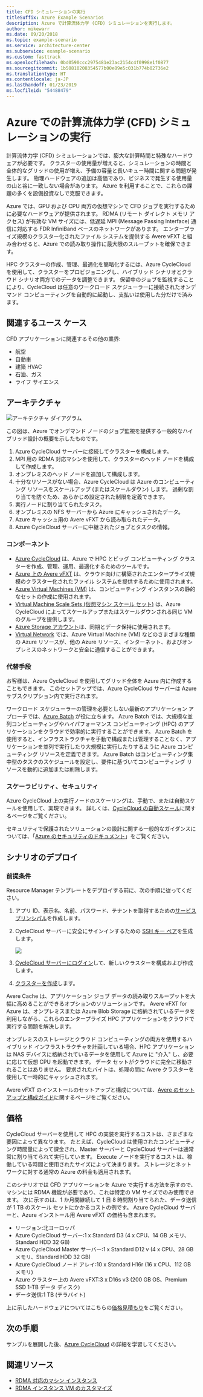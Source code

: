 ```yaml
---
title: CFD シミュレーションの実行
titleSuffix: Azure Example Scenarios
description: Azure で計算流体力学 (CFD) シミュレーションを実行します。
author: mikewarr
ms.date: 09/20/2018
ms.topic: example-scenario
ms.service: architecture-center
ms.subservice: example-scenario
ms.custom: fasttrack
ms.openlocfilehash: 0bd0590ccc2975481e23ac2154c4f0998e1f0877
ms.sourcegitcommit: 1b50810208354577b00e89e5c031b774b02736e2
ms.translationtype: HT
ms.contentlocale: ja-JP
ms.lasthandoff: 01/23/2019
ms.locfileid: "54488479"
---
```

# <a name="running-computational-fluid-dynamics-cfd-simulations-on-azure"></a>Azure での計算流体力学 (CFD) シミュレーションの実行

計算流体力学 (CFD) シミュレーションでは、膨大な計算時間と特殊なハードウェアが必要です。 クラスターの使用量が増えると、シミュレーションの時間と全体的なグリッドの使用が増え、予備の容量と長いキュー時間に関する問題が発生します。 物理ハードウェアの追加は高価であり、ビジネスで発生する使用量の山と谷に一致しない場合があります。 Azure を利用することで、これらの課題の多くを設備投資なしで克服できます。

Azure では、GPU および CPU 両方の仮想マシンで CFD ジョブを実行するために必要なハードウェアが提供されます。 RDMA (リモート ダイレクト メモリ アクセス) が有効な VM サイズには、低遅延 MPI (Message Passing Interface) 通信に対応する FDR InfiniBand ベースのネットワークがあります。 エンタープライズ規模のクラスター化されたファイル システムを提供する Avere vFXT と組み合わせると、Azure での読み取り操作に最大限のスループットを確保できます。

HPC クラスターの作成、管理、最適化を簡略化するには、Azure CycleCloud を使用して、クラスターをプロビジョニングし、ハイブリッド シナリオとクラウド シナリオ両方でのデータを調整できます。 保留中のジョブを監視することにより、CycleCloud は任意のワークロード スケジューラーに接続されたオンデマンド コンピューティングを自動的に起動し、支払いは使用した分だけで済みます。

## <a name="relevant-use-cases"></a>関連するユース ケース

CFD アプリケーションに関連するその他の業界:

- 航空
- 自動車
- 建築 HVAC
- 石油、ガス
- ライフ サイエンス

## <a name="architecture"></a>アーキテクチャ

![アーキテクチャ ダイアグラム][architecture]

この図は、Azure でオンデマンド ノードのジョブ監視を提供する一般的なハイブリッド設計の概要を示したものです。

1. Azure CycleCloud サーバーに接続してクラスターを構成します。
2. MPI 用の RDMA 対応マシンを使用して、クラスターのヘッド ノードを構成して作成します。
3. オンプレミスのヘッド ノードを追加して構成します。
4. 十分なリソースがない場合、Azure CycleCloud は Azure のコンピューティング リソースをスケールアップ (またはスケールダウン) します。 過剰な割り当てを防ぐため、あらかじめ設定された制限を定義できます。
5. 実行ノードに割り当てられたタスク。
6. オンプレミスの NFS サーバーから Azure にキャッシュされたデータ。
7. Azure キャッシュ用の Avere vFXT から読み取られたデータ。
8. Azure CycleCloud サーバーに中継されたジョブとタスクの情報。

### <a name="components"></a>コンポーネント

- [Azure CycleCloud][cyclecloud] は、Azure で HPC とビッグ コンピューティング クラスターを作成、管理、運用、最適化するためのツールです。
- [Azure 上の Avere vFXT][avere] は、クラウド向けに構築されたエンタープライズ規模のクラスター化されたファイル システムを提供するために使用されます。
- [Azure Virtual Machines (VM)][vms] は、コンピューティング インスタンスの静的なセットの作成に使用されます。
- [Virtual Machine Scale Sets (仮想マシン スケール セット)][vmss] は、Azure CycleCloud によってスケールアップまたはスケールダウンされる同じ VM のグループを提供します。
- [Azure Storage アカウント](/azure/storage/common/storage-introduction)は、同期とデータ保持に使用されます。
- [Virtual Network](/azure/virtual-network/virtual-networks-overview) では、Azure Virtual Machine (VM) などのさまざまな種類の Azure リソースが、他の Azure リソース、インターネット、およびオンプレミスのネットワークと安全に通信することができます。

### <a name="alternatives"></a>代替手段

お客様は、Azure CycleCloud を使用してグリッド全体を Azure 内に作成することもできます。 このセットアップでは、Azure CycleCloud サーバーは Azure サブスクリプション内で実行されます。

ワークロード スケジューラーの管理を必要としない最新のアプリケーション アプローチでは、[Azure Batch][batch] が役に立ちます。 Azure Batch では、大規模な並列コンピューティングやハイパフォーマンス コンピューティング (HPC) のアプリケーションをクラウドで効率的に実行することができます。 Azure Batch を使用すると、インフラストラクチャを手動で構成または管理することなく、アプリケーションを並列で実行したり大規模に実行したりするように Azure コンピューティング リソースを定義できます。 Azure Batch はコンピューティング集中型のタスクのスケジュールを設定し、要件に基づいてコンピューティング リソースを動的に追加または削除します。

### <a name="scalability-and-security"></a>スケーラビリティ、セキュリティ

Azure CycleCloud 上の実行ノードのスケーリングは、手動で、または自動スケールを使用して、実現できます。 詳しくは、[CycleCloud の自動スケール][cycle-scale]に関するページをご覧ください。

セキュリティで保護されたソリューションの設計に関する一般的なガイダンスについては、「[Azure のセキュリティのドキュメント][security]」をご覧ください。

## <a name="deploy-the-scenario"></a>シナリオのデプロイ

### <a name="prerequisites"></a>前提条件

Resource Manager テンプレートをデプロイする前に、次の手順に従ってください。

1. アプリ ID、表示名、名前、パスワード、テナントを取得するための[サービス プリンシパル][cycle-svcprin]を作成します。
2. CycleCloud サーバーに安全にサインインするための [SSH キー ペア][cycle-ssh]を生成します。

    <!-- markdownlint-disable MD033 -->

    <a href="https://portal.azure.com/#create/Microsoft.Template/uri/https%3A%2F%2Fraw.githubusercontent.com%2FCycleCloudCommunity%2Fcyclecloud_arm%2Fmaster%2Fazuredeploy.json" target="_blank">
        <img src="https://azuredeploy.net/deploybutton.png"/>
    </a>

    <!-- markdownlint-enable MD033 -->

3. [CycleCloud サーバーにログイン][cycle-login]して、新しいクラスターを構成および作成します。
4. [クラスターを作成][cycle-create]します。

Avere Cache は、アプリケーション ジョブ データの読み取りスループットを大幅に高めることができるオプションのソリューションです。 Avere vFXT for Azure は、オンプレミスまたは Azure Blob Storage に格納されているデータを利用しながら、これらのエンタープライズ HPC アプリケーションをクラウドで実行する問題を解決します。

オンプレミスのストレージとクラウド コンピューティングの両方を使用するハイブリッド インフラストラクチャを計画している場合、HPC アプリケーションは NAS デバイスに格納されているデータを使用して Azure に "介入" し、必要に応じて仮想 CPU を起動できます。 データ セットがクラウドに完全に移動されることはありません。 要求されたバイトは、処理の間に Avere クラスターを使用して一時的にキャッシュされます。

Avere vFXT のインストールのセットアップと構成については、[Avere のセットアップと構成ガイド][avere]に関するページをご覧ください。

## <a name="pricing"></a>価格

CycleCloud サーバーを使用して HPC の実装を実行するコストは、さまざまな要因によって異なります。 たとえば、CycleCloud は使用されたコンピューティング時間量によって課金され、Master サーバーと CycleCloud サーバーは通常常に割り当てられて実行しています。 Execute ノードを実行するコストは、稼働している時間と使用されたサイズによって決まります。 ストレージとネットワークに対する通常の Azure の料金も適用されます。

このシナリオでは CFD アプリケーションを Azure で実行する方法を示すので、マシンには RDMA 機能が必要であり、これは特定の VM サイズでのみ使用できます。 次に示すのは、1 か月間継続して 1 日 8 時間割り当てられた、データ送信が 1 TB のスケール セットにかかるコストの例です。 Azure CycleCloud サーバーと、Azure インストール用 Avere vFXT の価格も含まれます。

- リージョン:北ヨーロッパ
- Azure CycleCloud サーバー:1 x Standard D3 (4 x CPU、14 GB メモリ、Standard HDD 32 GB)
- Azure CycleCloud Master サーバー:1 x Standard D12 v (4 x CPU、28 GB メモリ、Standard HDD 32 GB)
- Azure CycleCloud ノード アレイ:10 x Standard H16r (16 x CPU、112 GB メモリ)
- Azure クラスター上の Avere vFXT:3 x D16s v3 (200 GB OS、Premium SSD 1-TB データ ディスク)
- データ送信:1 TB (テラバイト)

上に示したハードウェアについてはこちらの[価格見積もり][pricing]をご覧ください。

## <a name="next-steps"></a>次の手順

サンプルを展開した後、[Azure CycleCloud][cyclecloud] の詳細を学習してください。

## <a name="related-resources"></a>関連リソース

- [RDMA 対応のマシン インスタンス][rdma]
- [RDMA インスタンス VM のカスタマイズ][rdma-custom]

<!-- links -->
[architecture]: ./media/architecture-hpc-cfd.png
[calculator]: https://azure.com/e/
[availability]: /azure/architecture/checklist/availability
[resource-groups]: /azure/azure-resource-manager/resource-group-overview
[resiliency]: /azure/architecture/resiliency/
[security]: /azure/security/
[scalability]: /azure/architecture/checklist/scalability
[vmss]: /azure/virtual-machine-scale-sets/overview
[cyclecloud]: /azure/cyclecloud/
[rdma]: /azure/virtual-machines/windows/sizes-hpc#rdma-capable-instances
[gpu]: /azure/virtual-machines/windows/sizes-gpu
[hpcsizes]: /azure/virtual-machines/windows/sizes-hpc
[vms]: /azure/virtual-machines/
[low-pri]: /azure/virtual-machine-scale-sets/virtual-machine-scale-sets-use-low-priority
[batch]: /azure/batch/
[avere]: https://github.com/Azure/Avere/blob/master/README.md
[cycle-prereq]: /azure/cyclecloud/quickstart-install-cyclecloud#prerequisites
[cycle-svcprin]: /azure/cyclecloud/quickstart-install-cyclecloud#service-principal
[cycle-ssh]: /azure/cyclecloud/quickstart-install-cyclecloud#ssh-keypair
[cycle-login]: /azure/cyclecloud/quickstart-install-cyclecloud#log-into-the-cyclecloud-application-server
[cycle-create]: /azure/cyclecloud/quickstart-create-and-run-cluster
[rdma]: /azure/virtual-machines/windows/sizes-hpc#rdma-capable-instances
[rdma-custom]: /azure/virtual-machines/linux/classic/rdma-cluster#customize-the-vm
[pricing]: https://azure.com/e/53030a04a2ab47a289156e2377a4247a
[cycle-scale]: /azure/cyclecloud/autoscale
